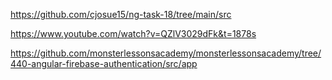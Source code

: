 https://github.com/cjosue15/ng-task-18/tree/main/src

https://www.youtube.com/watch?v=QZlV3029dFk&t=1878s

https://github.com/monsterlessonsacademy/monsterlessonsacademy/tree/440-angular-firebase-authentication/src/app
